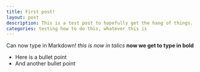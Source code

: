 ```yaml
---
title: First post!
layout: post
description: This is a test post to hopefully get the hang of things.
categories: testing how to do this, whatever this is
---
```

Can now type in Markdown!
*this is now in talics*
**now we get to type in bold**
* Here is a bullet point
* And another bullet point

